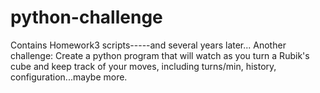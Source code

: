 # python-challenge
Contains Homework3 scripts-----and several years later...
Another challenge:
Create a python program that will watch as you turn a Rubik's cube and keep
track of your moves, including turns/min, history, configuration...maybe more.

